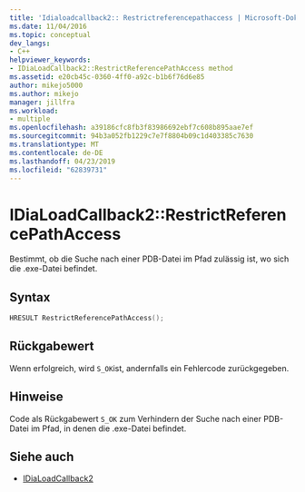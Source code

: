 ```yaml
---
title: 'Idialoadcallback2:: Restrictreferencepathaccess | Microsoft-Dokumentation'
ms.date: 11/04/2016
ms.topic: conceptual
dev_langs:
- C++
helpviewer_keywords:
- IDiaLoadCallback2::RestrictReferencePathAccess method
ms.assetid: e20cb45c-0360-4ff0-a92c-b1b6f76d6e85
author: mikejo5000
ms.author: mikejo
manager: jillfra
ms.workload:
- multiple
ms.openlocfilehash: a39186cfc8fb3f83986692ebf7c608b895aae7ef
ms.sourcegitcommit: 94b3a052fb1229c7e7f8804b09c1d403385c7630
ms.translationtype: MT
ms.contentlocale: de-DE
ms.lasthandoff: 04/23/2019
ms.locfileid: "62839731"
---
```

# <a name="idialoadcallback2restrictreferencepathaccess"></a>IDiaLoadCallback2::RestrictReferencePathAccess
Bestimmt, ob die Suche nach einer PDB-Datei im Pfad zulässig ist, wo sich die .exe-Datei befindet.

## <a name="syntax"></a>Syntax

```C++
HRESULT RestrictReferencePathAccess();
```

## <a name="return-value"></a>Rückgabewert
 Wenn erfolgreich, wird `S_OK`ist, andernfalls ein Fehlercode zurückgegeben.

## <a name="remarks"></a>Hinweise
 Code als Rückgabewert `S_OK` zum Verhindern der Suche nach einer PDB-Datei im Pfad, in denen die .exe-Datei befindet.

## <a name="see-also"></a>Siehe auch
- [IDiaLoadCallback2](../../debugger/debug-interface-access/idialoadcallback2.md)
